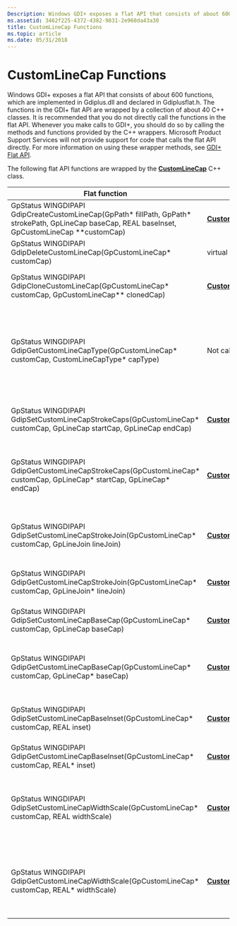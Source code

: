 ```yaml
---
Description: Windows GDI+ exposes a flat API that consists of about 600 functions, which are implemented in Gdiplus.dll and declared in Gdiplusflat.h.
ms.assetid: 3462f225-4372-4382-9831-2e960da43a30
title: CustomLineCap Functions
ms.topic: article
ms.date: 05/31/2018
---
```


# CustomLineCap Functions

Windows GDI+ exposes a flat API that consists of about 600 functions, which are implemented in Gdiplus.dll and declared in Gdiplusflat.h. The functions in the GDI+ flat API are wrapped by a collection of about 40 C++ classes. It is recommended that you do not directly call the functions in the flat API. Whenever you make calls to GDI+, you should do so by calling the methods and functions provided by the C++ wrappers. Microsoft Product Support Services will not provide support for code that calls the flat API directly. For more information on using these wrapper methods, see [GDI+ Flat API](-gdiplus-flatapi-flat.md).

The following flat API functions are wrapped by the [**CustomLineCap**](/windows/desktop/api/gdiplusheaders/nl-gdiplusheaders-customlinecap) C++ class.



| Flat function                                                                                                                                         | Wrapper method                                                                                                            | Description                                                                                                                                                                                                                                                                                                                                                   |
|-------------------------------------------------------------------------------------------------------------------------------------------------------|---------------------------------------------------------------------------------------------------------------------------|---------------------------------------------------------------------------------------------------------------------------------------------------------------------------------------------------------------------------------------------------------------------------------------------------------------------------------------------------------------|
| GpStatus WINGDIPAPI GdipCreateCustomLineCap(GpPath\* fillPath, GpPath\* strokePath, GpLineCap baseCap, REAL baseInset, GpCustomLineCap \*\*customCap) | [**CustomLineCap::CustomLineCap**](https://msdn.microsoft.com/library/ms536216(v=VS.85).aspx) | Creates a [**CustomLineCap::CustomLineCap**](https://msdn.microsoft.com/library/ms536216(v=VS.85).aspx) object.                                                                                                                                                                                                                   |
| GpStatus WINGDIPAPI GdipDeleteCustomLineCap(GpCustomLineCap\* customCap)                                                                              | virtual ~CustomLineCap()                                                                                                  | Cleans up resources used by a [**CustomLineCap::CustomLineCap**](https://msdn.microsoft.com/library/ms536216(v=VS.85).aspx) object.                                                                                                                                                                                               |
| GpStatus WINGDIPAPI GdipCloneCustomLineCap(GpCustomLineCap\* customCap, GpCustomLineCap\*\* clonedCap)                                                | [**CustomLineCap::Clone**](/windows/desktop/api/Gdiplusheaders/nf-gdiplusheaders-customlinecap-clone)                                                       | The [**CustomLineCap::Clone**](/windows/desktop/api/Gdiplusheaders/nf-gdiplusheaders-customlinecap-clone) method copies the contents of the existing object into a new [**CustomLineCap**](/windows/desktop/api/gdiplusheaders/nl-gdiplusheaders-customlinecap) object.                                                                                                                                                      |
| GpStatus WINGDIPAPI GdipGetCustomLineCapType(GpCustomLineCap\* customCap, CustomLineCapType\* capType)                                                | Not called by wrapper methods.                                                                                            | When this function is called, the *capType* parameter receives the type of the [**CustomLineCap**](/windows/desktop/api/gdiplusheaders/nl-gdiplusheaders-customlinecap) specified by *customCap*.<br/> The CustomLineCapType enumeration (defined in GdiplusEnums.h) has two elements: CustomLineCapTypeDefault = 0 and CustomLineCapTypeAdjustableArrow = 1.<br/>             |
| GpStatus WINGDIPAPI GdipSetCustomLineCapStrokeCaps(GpCustomLineCap\* customCap, GpLineCap startCap, GpLineCap endCap)                                 | [**CustomLineCap::SetStrokeCap**](/windows/desktop/api/Gdiplusheaders/nf-gdiplusheaders-customlinecap-setstrokecap)                               | The [**CustomLineCap::SetStrokeCap**](/windows/desktop/api/Gdiplusheaders/nf-gdiplusheaders-customlinecap-setstrokecap) method sets the [**LineCap**](/windows/desktop/api/Gdiplusenums/ne-gdiplusenums-linecap) object used to start and end lines within the [**GraphicsPath**](/windows/desktop/api/gdipluspath/nl-gdipluspath-graphicspath) object that defines this [**CustomLineCap**](/windows/desktop/api/gdiplusheaders/nl-gdiplusheaders-customlinecap) object. |
| GpStatus WINGDIPAPI GdipGetCustomLineCapStrokeCaps(GpCustomLineCap\* customCap, GpLineCap\* startCap, GpLineCap\* endCap)<br/>                  | [**CustomLineCap::GetStrokeCaps**](/windows/desktop/api/Gdiplusheaders/nf-gdiplusheaders-customlinecap-getstrokecaps)                       | The [**CustomLineCap::GetStrokeCaps**](/windows/desktop/api/Gdiplusheaders/nf-gdiplusheaders-customlinecap-getstrokecaps) method gets the end cap styles for both the start line cap and the end line cap. Line caps are [**LineCap**](/windows/desktop/api/Gdiplusenums/ne-gdiplusenums-linecap) objects that end the individual lines within a path.                                                          |
| GpStatus WINGDIPAPI GdipSetCustomLineCapStrokeJoin(GpCustomLineCap\* customCap, GpLineJoin lineJoin)                                                  | [**CustomLineCap::SetStrokeJoin**](/windows/desktop/api/Gdiplusheaders/nf-gdiplusheaders-customlinecap-setstrokejoin)                              | The [**CustomLineCap::SetStrokeJoin**](/windows/desktop/api/Gdiplusheaders/nf-gdiplusheaders-customlinecap-setstrokejoin) method sets the style of line join for the stroke. The line join specifies how two lines that intersect within the [**GraphicsPath**](/windows/desktop/api/gdipluspath/nl-gdipluspath-graphicspath) object that makes up the custom line cap are joined.                            |
| GpStatus WINGDIPAPI GdipGetCustomLineCapStrokeJoin(GpCustomLineCap\* customCap, GpLineJoin\* lineJoin)                                                | [**CustomLineCap::GetStrokeJoin**](/windows/desktop/api/Gdiplusheaders/nf-gdiplusheaders-customlinecap-getstrokejoin)                                       | The [**CustomLineCap::GetStrokeJoin**](/windows/desktop/api/Gdiplusheaders/nf-gdiplusheaders-customlinecap-getstrokejoin) method returns the style of [**LineJoin**](/windows/desktop/api/Gdiplusenums/ne-gdiplusenums-linejoin) used to join multiple lines in the same [**GraphicsPath**](/windows/desktop/api/gdipluspath/nl-gdipluspath-graphicspath) object.                                                                                      |
| GpStatus WINGDIPAPI GdipSetCustomLineCapBaseCap(GpCustomLineCap\* customCap, GpLineCap baseCap)                                                       | [**CustomLineCap::SetBaseCap**](/windows/desktop/api/Gdiplusheaders/nf-gdiplusheaders-customlinecap-setbasecap)                                     | The [**CustomLineCap::SetBaseCap**](/windows/desktop/api/Gdiplusheaders/nf-gdiplusheaders-customlinecap-setbasecap) method sets the [**LineCap**](/windows/desktop/api/Gdiplusenums/ne-gdiplusenums-linecap) that appears as part of this [**CustomLineCap**](/windows/desktop/api/gdiplusheaders/nl-gdiplusheaders-customlinecap) at the end of a line.                                                                                             |
| GpStatus WINGDIPAPI GdipGetCustomLineCapBaseCap(GpCustomLineCap\* customCap, GpLineCap\* baseCap)                                                     | [**CustomLineCap::GetBaseCap**](/windows/desktop/api/Gdiplusheaders/nf-gdiplusheaders-customlinecap-getbasecap)                                             | The [**CustomLineCap::GetBaseCap**](/windows/desktop/api/Gdiplusheaders/nf-gdiplusheaders-customlinecap-getbasecap) method gets the style of the base cap. The base cap is a [**LineCap**](/windows/desktop/api/Gdiplusenums/ne-gdiplusenums-linecap) object used as a cap at the end of a line along with this [**CustomLineCap**](/windows/desktop/api/gdiplusheaders/nl-gdiplusheaders-customlinecap) object.                                             |
| GpStatus WINGDIPAPI GdipSetCustomLineCapBaseInset(GpCustomLineCap\* customCap, REAL inset)<br/>                                                 | [**CustomLineCap::SetBaseInset**](/windows/desktop/api/Gdiplusheaders/nf-gdiplusheaders-customlinecap-setbaseinset)                                   | The [**CustomLineCap::SetBaseInset**](/windows/desktop/api/Gdiplusheaders/nf-gdiplusheaders-customlinecap-setbaseinset) method sets the base inset value of this custom line cap. This is the distance between the end of a line and the base cap.                                                                                                                                        |
| GpStatus WINGDIPAPI GdipGetCustomLineCapBaseInset(GpCustomLineCap\* customCap, REAL\* inset)                                                          | [**CustomLineCap::GetBaseInset**](/windows/desktop/api/Gdiplusheaders/nf-gdiplusheaders-customlinecap-getbaseinset)                                         | The [**CustomLineCap::GetBaseInset**](/windows/desktop/api/Gdiplusheaders/nf-gdiplusheaders-customlinecap-getbaseinset) method gets the distance between the base cap to the start of the line.                                                                                                                                                                                                 |
| GpStatus WINGDIPAPI GdipSetCustomLineCapWidthScale(GpCustomLineCap\* customCap, REAL widthScale)                                                      | [**CustomLineCap::SetWidthScale**](/windows/desktop/api/Gdiplusheaders/nf-gdiplusheaders-customlinecap-setwidthscale)                            | The [**CustomLineCap::SetWidthScale**](/windows/desktop/api/Gdiplusheaders/nf-gdiplusheaders-customlinecap-setwidthscale) method sets the value of the scale width. This is the amount to scale the custom line cap relative to the width of the [**Pen**](/windows/desktop/api/gdipluspen/nl-gdipluspen-pen) used to draw lines. The default value of 1.0 does not scale the line cap.                   |
| GpStatus WINGDIPAPI GdipGetCustomLineCapWidthScale(GpCustomLineCap\* customCap, REAL\* widthScale)                                                    | [**CustomLineCap::GetWidthScale**](/windows/desktop/api/Gdiplusheaders/nf-gdiplusheaders-customlinecap-getwidthscale)                                       | The [**CustomLineCap::GetWidthScale**](/windows/desktop/api/Gdiplusheaders/nf-gdiplusheaders-customlinecap-getwidthscale) method gets the value of the scale width. This is the amount to scale the custom line cap relative to the width of the **Pen** object used to draw a line. The default value of 1.0 does not scale the line cap.                                                      |



 

 

 




